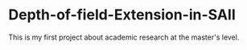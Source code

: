 # Depth-of-field-Extension-in-SAII
This is my first project about academic research at the master's level.
